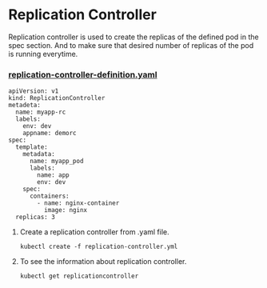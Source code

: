 # Replication Controller  

Replication controller is used to create the replicas of the defined pod in the spec section. And to make sure that desired number of replicas of the pod is running everytime.

### [replication-controller-definition.yaml](replication-controller-definition.yaml)
```
apiVersion: v1
kind: ReplicationController
metadeta:
  name: myapp-rc
  labels:
    env: dev
    appname: demorc
spec:
  template:
    metadata:
      name: myapp_pod
      labels:
        name: app
        env: dev
    spec:
      containers:
        - name: nginx-container
          image: nginx
  replicas: 3
```  

1. Create a replication controller from .yaml file.  

    `kubectl create -f replication-controller.yml`  

2. To see the information about replication controller.  

    `kubectl get replicationcontroller`  
      